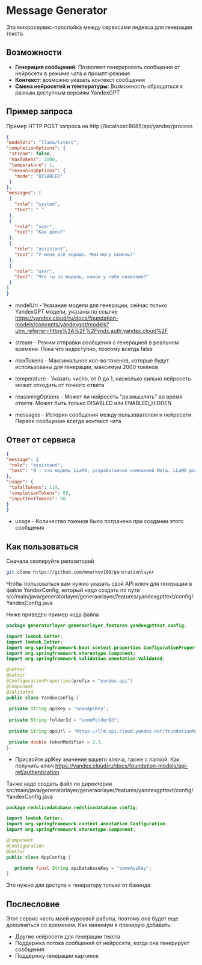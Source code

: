# Message Generator

Это микросервис-прослойка между сервисами яндекса для генерации текста.

## Возможности

- **Генерация сообщений**: Позволяет генерировать сообщения от нейросети в режиме чата и промпт-режиме
- **Контекст**: возможно указать контекст сообщения
- **Смена нейросетей и температуры**: Возможность обращаться к разным доступным версиям YandexGPT

## Пример запроса

Пример HTTP POST запроса на http://localhost:8085/api/yandex/process

   ```JSON
{
  "modelUri": "llama/latest",
  "completionOptions": {
    "stream": false,
    "maxTokens": 2000,
    "temperature": 1,
    "reasoningOptions": {
      "mode": "DISABLED"
    }
  },
  "messages": [
    {
      "role": "system",
      "text": " "
    },
    {
      "role": "user",
      "text": "Как дела?"
    },
    {
      "role": "assistant",
      "text": "У меня всё хорошо. Чем могу помочь?"
    },
    {
      "role": "user",
      "text": "Что ты за модель, какое у тебя название?"
    }
  ]
}
   ```

- modelUri - Указание модели для генерации, сейчас только YandexGPT модели, указаны по ссылке
https://yandex.cloud/ru/docs/foundation-models/concepts/yandexgpt/models?utm_referrer=https%3A%2F%2Fyndx.auth.yandex.cloud%2F

- stream - Режим отправки сообщения с генерацией в реальном времени. Пока что недоступно, поэтому всегда false

- maxTokens - Максимальное кол-во токенов, которые будут использованы для генерации, максимум 2000 токенов

- temperature - Указать число, от 0 до 1, насколько сильно нейросеть может отходить от точного ответа

- reasoningOptions - Может ли нейросеть "размышлять" во время ответа. Может быть только DISABLED или ENABLED_HIDDEN

- messages - История сообщения между пользователем и нейросети.
  Первое сообщение всегда контекст чата


## Ответ от сервиса

   ```JSON
{
  "message": {
    "role": "assistant",
    "text": "Я - это модель LLaMA, разработанная компанией Meta. LLaMA расшифровывается как \"Large Language Model Meta AI\". Я являюсь искусственным интеллектом, обученным на большом объёме текстовых данных и способным понимать и генерировать человеческий язык."
  },
  "usage": {
    "totalTokens": 119,
    "completionTokens": 69,
    "inputTextTokens": 50
  }
}
   ```

- usage - Количество токенов было потрачено при создании этого сообщения


## Как пользоваться

Сначала скопируйте репозиторий

   ```BASH
   git clone https://github.com/mmarkov100/generationlayer
   ```

Чтобы пользоваться вам нужно указать свой API ключ для генерации в файле YandexConfig, который надо создать по пути src/main/java/generatorlayer/generaorlayer/features/yandexgpttext/config/YandexConfig.java

Ниже приведен пример кода файла

   ```JAVA
package generatorlayer.generaorlayer.features.yandexgpttext.config;

import lombok.Getter;
import lombok.Setter;
import org.springframework.boot.context.properties.ConfigurationProperties;
import org.springframework.stereotype.Component;
import org.springframework.validation.annotation.Validated;

@Setter
@Getter
@ConfigurationProperties(prefix = "yandex.api")
@Component
@Validated
public class YandexConfig {
    
    private String apiKey = "someApiKey";
    
    private String folderId = "someFolderId";
    
    private String apiUrl = "https://llm.api.cloud.yandex.net/foundationModels/v1/completion";

    private double tokenModifier = 2.3;
}


   ```
- Присвойте apiKey значение вашего ключа, также с папкой. Как получить ключ https://yandex.cloud/ru/docs/foundation-models/api-ref/authentication

Также надо создать файл по директории src/main/java/generatorlayer/generaorlayer/features/yandexgpttext/config/YandexConfig.java
```java
package redslicedatabase.redslicedatabase.config;

import lombok.Getter;
import org.springframework.context.annotation.Configuration;
import org.springframework.stereotype.Component;

@Component
@Configuration
@Getter
public class AppConfig {

   private final String apiDatabaseKey = "someApiKey";
}
```
Это нужно для доступа к генератору только от бэкенда
## Послесловие

Этот сервис часть моей курсовой работы, поэтому она будет еще дополняться со временем. Как минимум я планирую добавить:

- Другие нейросети для генерации текста
- Поддержка потока сообщений от нейросети, когда она генерирует сообщения
- Поддержку генерации картинок